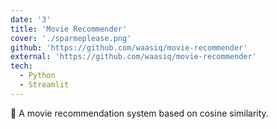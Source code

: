 ```yaml
---
date: '3'
title: 'Movie Recommender'
cover: './sparmeplease.png'
github: 'https://github.com/waasiq/movie-recommender'
external: 'https://github.com/waasiq/movie-recommender'
tech:
  - Python
  - Streamlit
---
```


🛒 A movie recommendation system based on cosine similarity.
